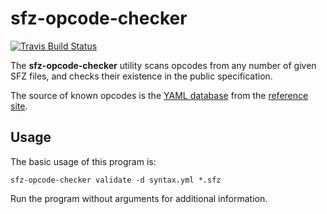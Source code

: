 # sfz-opcode-checker

[![Travis Build Status]](https://travis-ci.com/sfztools/sfz-opcode-checker)

The **sfz-opcode-checker** utility scans opcodes from any number of given SFZ
files, and checks their existence in the public specification.

The source of known opcodes is the [YAML database] from the [reference site].

## Usage

The basic usage of this program is:
```
sfz-opcode-checker validate -d syntax.yml *.sfz
```

Run the program without arguments for additional information.


[Travis Build Status]: https://img.shields.io/travis/com/sfztools/sfz-opcode-checker.svg?label=Linux/macOS&style=popout&logo=travis
[YAML database]:  https://github.com/sfzformat/sfzformat.github.io/blob/source/_data/sfz/syntax.yml
[reference site]: https://sfzformat.github.io/
